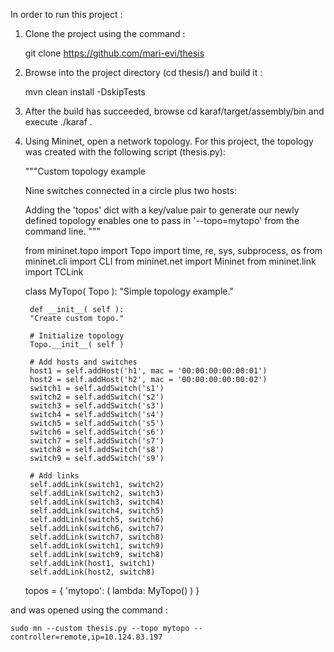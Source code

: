In order to run this project :

1) Clone the project using the command :

    git clone https://github.com/mari-evi/thesis
    
2) Browse into the project directory (cd thesis/) and build it :

    mvn clean install -DskipTests
    
3) After the build has succeeded, browse cd karaf/target/assembly/bin and execute ./karaf . 

4) Using Mininet, open a network topology. For this project, the topology was created with the following script (thesis.py):

    """Custom topology example

    Nine switches connected in a circle plus two hosts:

    Adding the 'topos' dict with a key/value pair to generate our newly defined
topology enables one to pass in '--topo=mytopo' from the command line.
    """

    from mininet.topo import Topo
    import time, re, sys, subprocess, os
    from mininet.cli import CLI
    from mininet.net import Mininet
    from mininet.link import TCLink

    class MyTopo( Topo ):
        "Simple topology example."

        def __init__( self ):
        "Create custom topo."

        # Initialize topology
        Topo.__init__( self )

        # Add hosts and switches
        host1 = self.addHost('h1', mac = '00:00:00:00:00:01')
        host2 = self.addHost('h2', mac = '00:00:00:00:00:02')
        switch1 = self.addSwitch('s1')
        switch2 = self.addSwitch('s2')
        switch3 = self.addSwitch('s3')
        switch4 = self.addSwitch('s4')
        switch5 = self.addSwitch('s5')
        switch6 = self.addSwitch('s6')
        switch7 = self.addSwitch('s7')
        switch8 = self.addSwitch('s8')
        switch9 = self.addSwitch('s9')

        # Add links
        self.addLink(switch1, switch2)
        self.addLink(switch2, switch3)
        self.addLink(switch3, switch4)
        self.addLink(switch4, switch5)
        self.addLink(switch5, switch6)
        self.addLink(switch6, switch7)
        self.addLink(switch7, switch8)
        self.addLink(switch1, switch9)
        self.addLink(switch9, switch8)
        self.addLink(host1, switch1)
        self.addLink(host2, switch8)

    topos = { 'mytopo': ( lambda: MyTopo() ) }

and was opened using the command :

    sudo mn --custom thesis.py --topo mytopo --controller=remote,ip=10.124.83.197
